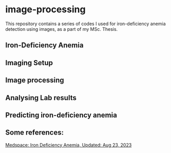 # image-processing
This repository contains a series of codes I used for iron-deficiency anemia detection using images, as a part of my MSc. Thesis.

## Iron-Deficiency Anemia



## Imaging Setup

## Image processing


## Analysing Lab results


## Predicting iron-deficiency anemia




## Some references:
<a href="https://emedicine.medscape.com/article/202333-overview"> Medspace: Iron Deficiency Anemia, Updated: Aug 23, 2023 </a>   
